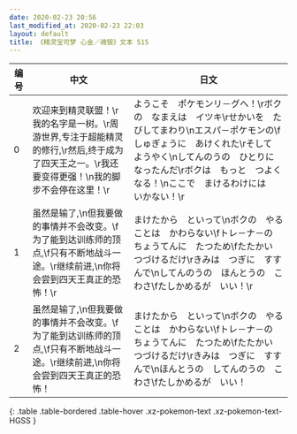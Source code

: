 ```yaml
---
date: 2020-02-23 20:56
last_modified_at: 2020-02-23 22:03
layout: default
title: 《精灵宝可梦 心金／魂银》文本 515
---
```

| 编号 | 中文 | 日文 |
| ---- | ---- | ---- |
| 0 | 欢迎来到精灵联盟！\r我的名字是一树。\r周游世界,专注于超能精灵的修行,\r然后,终于成为了四天王之一。\r我还要变得更强！\n我的脚步不会停在这里！\r | ようこそ　ポケモンリ－グへ！\rボクの　なまえは　イツキ\rせかいを　たびしてまわり\nエスパ－ポケモンの\fしゅぎょうに　あけくれた\rそして　ようやく\nしてんのうの　ひとりに　なったんだ\rボクは　もっと　つよくなる！\nここで　まけるわけには　いかない！\r |
| 1 | 虽然是输了,\n但我要做的事情并不会改变。\f为了能到达训练师的顶点,\f只有不断地战斗一途。\r继续前进,\n你将会尝到四天王真正的恐怖！\r | まけたから　といって\nボクの　やることは　かわらない\fトレ－ナ－の　ちょうてんに　たつため\fたたかい　つづけるだけ\rきみは　つぎに　すすんで\nしてんのうの　ほんとうの　こわさ\fたしかめるが　いい！\r |
| 2 | 虽然是输了,\n但我要做的事情并不会改变。\f为了能到达训练师的顶点,\f只有不断地战斗一途。\r继续前进,\n你将会尝到四天王真正的恐怖！ | まけたから　といって\nボクの　やることは　かわらない\fトレ－ナ－の　ちょうてんに　たつため\fたたかい　つづけるだけ\rきみは　つぎに　すすんで\nほんとうの　してんのうの　こわさ\fたしかめるが　いい！ |
{: .table .table-bordered .table-hover .xz-pokemon-text .xz-pokemon-text-HGSS }